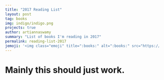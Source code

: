 ```yaml
---
title: "2017 Reading List"
layout: post
tag: books
img: indigo/indigo.png
projects: true
author: artiannaswamy
summary: "List of books I'm reading in 2017"
permalink: reading-list-2017
jemoji: '<img class="emoji" title=":books:" alt=":books:" src="https://assets.github.com/images/icons/emoji/unicode/1f4da.png" height="20" width="20" align="absmiddle">'
---
```



# Mainly this should just work.
